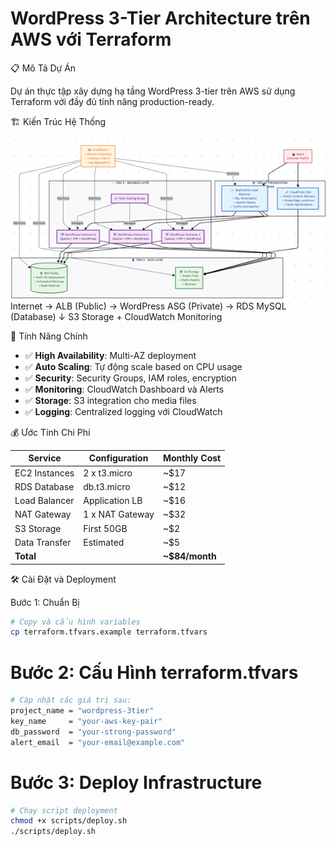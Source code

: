 # WordPress 3-Tier Architecture trên AWS với Terraform

 📋 Mô Tả Dự Án

Dự án thực tập xây dựng hạ tầng WordPress 3-tier trên AWS sử dụng Terraform với đầy đủ tính năng production-ready.

 🏗️ Kiến Trúc Hệ Thống
 
![Architecture Diagram](./img/architecture.png)
Internet → ALB (Public) → WordPress ASG (Private) → RDS MySQL (Database) ↓ S3 Storage + CloudWatch Monitoring

 🚀 Tính Năng Chính

- ✅ **High Availability**: Multi-AZ deployment
- ✅ **Auto Scaling**: Tự động scale based on CPU usage
- ✅ **Security**: Security Groups, IAM roles, encryption
- ✅ **Monitoring**: CloudWatch Dashboard và Alerts
- ✅ **Storage**: S3 integration cho media files
- ✅ **Logging**: Centralized logging với CloudWatch

 💰 Ước Tính Chi Phí

| Service | Configuration | Monthly Cost |
|---------|---------------|--------------|
| EC2 Instances | 2 x t3.micro | ~$17 |
| RDS Database | db.t3.micro | ~$12 |
| Load Balancer | Application LB | ~$16 |
| NAT Gateway | 1 x NAT Gateway | ~$32 |
| S3 Storage | First 50GB | ~$2 |
| Data Transfer | Estimated | ~$5 |
| **Total** | | **~$84/month** |

 🛠️ Cài Đặt và Deployment

 Bước 1: Chuẩn Bị
```bash
# Copy và cấu hình variables
cp terraform.tfvars.example terraform.tfvars
```
# Bước 2: Cấu Hình terraform.tfvars
```bash
# Cập nhật các giá trị sau:
project_name = "wordpress-3tier"
key_name     = "your-aws-key-pair"
db_password  = "your-strong-password"
alert_email  = "your-email@example.com"
```
# Bước 3: Deploy Infrastructure
```bash
# Chạy script deployment
chmod +x scripts/deploy.sh
./scripts/deploy.sh
```